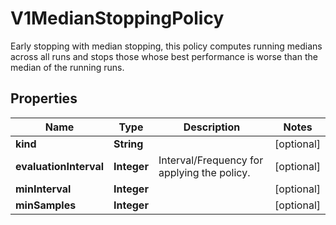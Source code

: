 

# V1MedianStoppingPolicy

Early stopping with median stopping, this policy computes running medians across all runs and stops those whose best performance is worse than the median of the running runs.

## Properties

Name | Type | Description | Notes
------------ | ------------- | ------------- | -------------
**kind** | **String** |  |  [optional]
**evaluationInterval** | **Integer** | Interval/Frequency for applying the policy. |  [optional]
**minInterval** | **Integer** |  |  [optional]
**minSamples** | **Integer** |  |  [optional]



